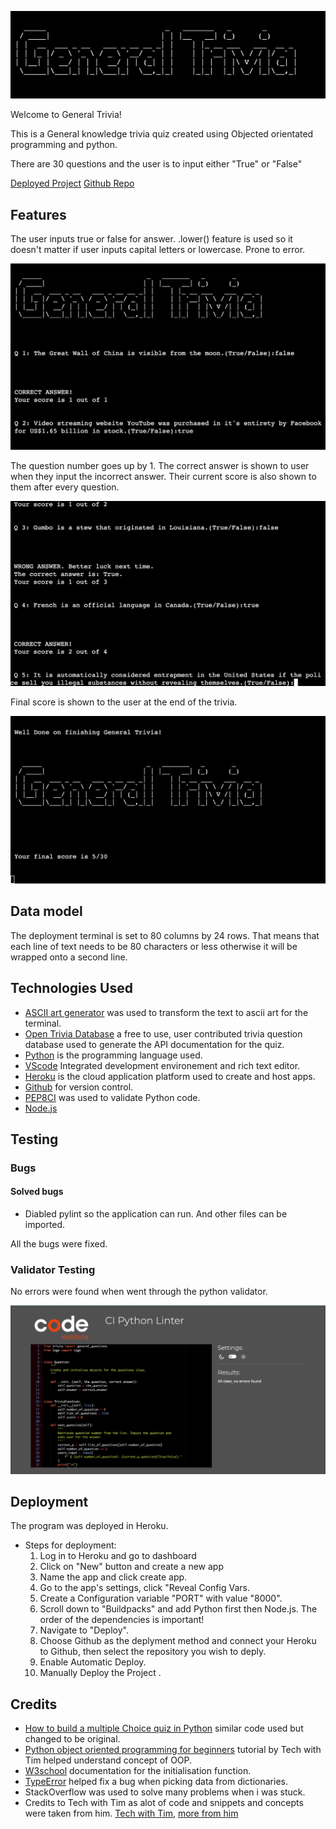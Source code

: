 ![logo](documentation/logo.png)

Welcome to General Trivia!

This is a General knowledge trivia quiz
created using Objected orientated programming and python.

There are 30 questions and the user is to input either "True" or "False"

[Deployed Project](https://general-trivia-222519faad7b.herokuapp.com/)
[Github Repo](https://github.com/Omar-Alme/general-trivia)

## Features

The user inputs true or false for answer. .lower() feature is used so it doesn't matter if user inputs capital letters or lowercase. Prone to error.

![Queston main](documentation/main.png)

The question number goes up by 1. The correct answer is shown to user when they input the incorrect answer. Their current score is also shown to them after every question.

![Answers](documentation/answers.png)

Final score is shown to the user at the end of the trivia.

![Score](documentation/score.png)


## Data model

The deployment terminal is set to 80 columns by 24 rows. That means that each line of text needs to be 80 characters or less otherwise it will be wrapped onto a second line.

## Technologies Used

 - [ASCII art generator](https://patorjk.com/software/taag/#p=testall&f=Graceful&t=Sport%20Trivia%20) was used to transform the text to ascii art for the terminal.
 - [Open Trivia Database](https://opentdb.com/) a free to use, user contributed trivia question database used to generate the API documentation for the quiz.
 - [Python](https://www.python.org/) is the programming language used.
 - [VScode](https://code.visualstudio.com/) Integrated development environement and rich text editor.
 - [Heroku](https://www.heroku.com/) is the cloud application platform used to create and host apps.
 - [Github](https://github.com/Omar-Alme/general-trivia) for version control.
 - [PEP8CI](https://pep8ci.herokuapp.com/) was used to validate Python code.
 - [Node.js](https://nodejs.org/en) 
 
 
## Testing
### Bugs

#### Solved bugs
 - Diabled pylint so the application can run. And other files can be imported.

All the bugs were fixed.

### Validator Testing

No errors were found when went through the python validator.

![PEP8CI Python validator](documentation/python-validation.png)

## Deployment
 The program was deployed in Heroku.

  - Steps for deployment:
     1. Log in to Heroku and go to dashboard
     2. Click on "New" button and create a new app
     3. Name the app and click create app.
     4. Go to the app's settings, click "Reveal Config Vars.
     5. Create a Configuration variable "PORT" with value "8000".
     6. Scroll down to "Buildpacks" and add Python first then Node.js. The order of the dependencies is important!
     7. Navigate to "Deploy".
     8. Choose Github as the deplyment method and connect your Heroku to Github, then select the repository you wish to deply.
     9. Enable Automatic Deploy.
     10. Manually Deploy the Project .


## Credits
  - [How to build a multiple Choice quiz in Python](https://www.youtube.com/watch?v=SgQhwtIoQ7o&list=PLLAZ4kZ9dFpMMs5lskzBApYXn0bl7emsW&index=33) similar code used but changed to be original.
  - [Python object oriented programming for beginners](https://www.youtube.com/watch?v=JeznW_7DlB0) tutorial by Tech with Tim helped understand concept of OOP.
  - [W3school](https://www.w3schools.com/python/gloss_python_class_init.asp) documentation for the initialisation function.
  - [TypeError](https://www.learndatasci.com/solutions/python-typeerror-list-indices-must-be-integers-or-slices-not-str/) helped fix a bug when picking data from dictionaries.
  - StackOverflow was used to solve many problems when i was stuck.
  - Credits to Tech with Tim as alot of code and snippets and concepts were taken from him. [Tech with Tim](https://www.youtube.com/c/TechWithTim), [more from him](https://www.techwithtim.net/)
